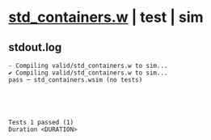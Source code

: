 # [std_containers.w](../../../../examples/tests/valid/std_containers.w) | test | sim

## stdout.log
```log
- Compiling valid/std_containers.w to sim...
✔ Compiling valid/std_containers.w to sim...
pass ─ std_containers.wsim (no tests)
 




Tests 1 passed (1) 
Duration <DURATION>

```

